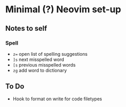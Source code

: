 # Minimal (?) Neovim set-up

## Notes to self
### Spell
- `z=` open list of spelling suggestions
- `]s` next misspelled word
- `[s` previous misspelled words
- `zg` add word to dictionary

## To Do
- Hook to format on write for code filetypes

